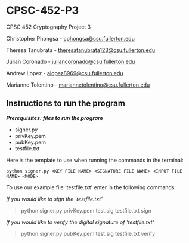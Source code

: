 # CPSC-452-P3
CPSC 452 Cryptography Project 3

Christopher Phongsa - cphongsa@csu.fullerton.edu

Theresa Tanubrata - theresatanubrata123@csu.fullerton.edu

Julian Coronado - juliancoronado@csu.fullerton.edu

Andrew Lopez - alopez8969@csu.fullerton.edu

Marianne Tolentino - mariannetolentino@csu.fullerton.edu

## Instructions to run the program

***Prerequisites: files to run the program***
- signer.py
- privKey.pem
- pubKey.pem
- testfile.txt

Here is the template to use when running the commands in the terminal:

```python signer.py <KEY FILE NAME> <SIGNATURE FILE NAME> <INPUT FILE NAME> <MODE>```

To use our example file 'testfile.txt' enter in the following commands:

*If you would like to sign the 'testfile.txt'*
> python signer.py privKey.pem test.sig testfile.txt sign

*If you would like to verify the digital signature of 'testfile.txt'*
> python signer.py pubKey.pem test.sig testfile.txt verify
